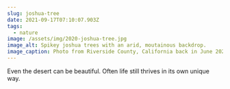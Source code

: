 ```yaml
---
slug: joshua-tree
date: 2021-09-17T07:10:07.903Z
tags:
  - nature
image: /assets/img/2020-joshua-tree.jpg
image_alt: Spikey joshua trees with an arid, moutainous backdrop.
image_caption: Photo from Riverside County, California back in June 2020
---
```

Even the desert can be beautiful. Often life still thrives in its own unique way.
